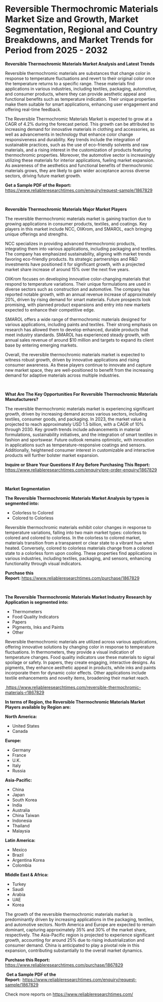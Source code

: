 <p><h1>Reversible Thermochromic Materials Market Size and Growth, Market Segmentation, Regional and Country Breakdowns, and Market Trends for Period from 2025 -  2032</h1></p><p><strong>Reversible Thermochromic Materials Market Analysis and Latest Trends</strong></p>
<p><p>Reversible thermochromic materials are substances that change color in response to temperature fluctuations and revert to their original color once the temperature returns to a specific range. These materials find applications in various industries, including textiles, packaging, automotive, and consumer products, where they can provide aesthetic appeal and functional benefits such as temperature indication. Their unique properties make them suitable for smart applications, enhancing user engagement and offering real-time feedback.</p><p>The Reversible Thermochromic Materials Market is expected to grow at a CAGR of 4.2% during the forecast period. This growth can be attributed to increasing demand for innovative materials in clothing and accessories, as well as advancements in technology that enhance color change responsiveness and durability. Key trends include the integration of sustainable practices, such as the use of eco-friendly solvents and raw materials, and a rising interest in the customization of products featuring thermochromic properties. Moreover, the automotive sector is increasingly utilizing these materials for interior applications, fueling market expansion. As awareness of the aesthetics and functional benefits of thermochromic materials grows, they are likely to gain wider acceptance across diverse sectors, driving future market growth.</p></p>
<p><strong>Get a Sample PDF of the Report:&nbsp;</strong> <a href="https://www.reliableresearchtimes.com/enquiry/request-sample/1867829?utm_campaign=2141&utm_medium=2&utm_source=Github&utm_content=ia&utm_term=04022025&utm_id=reversible-thermochromic-materials">https://www.reliableresearchtimes.com/enquiry/request-sample/1867829</a></p>
<p>&nbsp;</p>
<p><strong>Reversible Thermochromic Materials Major Market Players</strong></p>
<p><p>The reversible thermochromic materials market is gaining traction due to growing applications in consumer products, textiles, and coatings. Key players in this market include NCC, OliKrom, and SMAROL, each bringing unique offerings and strengths.</p><p>NCC specializes in providing advanced thermochromic products, integrating them into various applications, including packaging and textiles. The company has emphasized sustainability, aligning with market trends favoring eco-friendly products. Its strategic partnerships and R&D investments have positioned it for significant growth, with a projected market share increase of around 15% over the next five years.</p><p>OliKrom focuses on developing innovative color-changing materials that respond to temperature variations. Their unique formulations are used in diverse sectors such as construction and automotive. The company has reported notable growth, with an annual revenue increase of approximately 20%, driven by rising demand for smart materials. Future prospects look promising, with planned product expansions and entry into new markets expected to enhance their competitive edge.</p><p>SMAROL offers a wide range of thermochromic materials designed for various applications, including paints and textiles. Their strong emphasis on research has allowed them to develop enhanced, durable products that meet industry standards. SMAROL has experienced steady growth, with annual sales revenue of around $10 million and targets to expand its client base by entering emerging markets.</p><p>Overall, the reversible thermochromic materials market is expected to witness robust growth, driven by innovative applications and rising consumer awareness. As these players continue to innovate and capture new market space, they are well-positioned to benefit from the increasing demand for adaptive materials across multiple industries.</p></p>
<p>&nbsp;</p>
<p><strong>What Are The Key Opportunities For Reversible Thermochromic Materials Manufacturers?</strong></p>
<p><p>The reversible thermochromic materials market is experiencing significant growth, driven by increasing demand across various sectors, including textiles, consumer goods, and packaging. In 2023, the market value is projected to reach approximately USD 1.5 billion, with a CAGR of 10% through 2030. Key growth trends include advancements in material formulations, sustainability initiatives, and the integration of smart textiles in fashion and sportswear. Future outlook remains optimistic, with innovation in applications such as temperature-responsive coatings and sensors. Additionally, heightened consumer interest in customizable and interactive products will further bolster market expansion.</p></p>
<p><strong>Inquire or Share Your Questions If Any Before Purchasing This Report:</strong> <a href="https://www.reliableresearchtimes.com/enquiry/pre-order-enquiry/1867829?utm_campaign=2141&utm_medium=2&utm_source=Github&utm_content=ia&utm_term=04022025&utm_id=reversible-thermochromic-materials">https://www.reliableresearchtimes.com/enquiry/pre-order-enquiry/1867829</a></p>
<p>&nbsp;</p>
<p><strong>Market Segmentation</strong></p>
<p><strong>The Reversible Thermochromic Materials Market Analysis by types is segmented into:</strong></p>
<p><ul><li>Colorless to Colored</li><li>Colored to Colorless</li></ul></p>
<p><p>Reversible thermochromic materials exhibit color changes in response to temperature variations, falling into two main market types: colorless to colored and colored to colorless. In the colorless to colored market, materials transition from a transparent or clear state to a vibrant hue when heated. Conversely, colored to colorless materials change from a colored state to a colorless form upon cooling. These properties find applications in various industries, including textiles, packaging, and sensors, enhancing functionality through visual indicators.</p></p>
<p><strong>Purchase this Report:&nbsp;</strong><a href="https://www.reliableresearchtimes.com/purchase/1867829?utm_campaign=2141&utm_medium=2&utm_source=Github&utm_content=ia&utm_term=04022025&utm_id=reversible-thermochromic-materials">https://www.reliableresearchtimes.com/purchase/1867829</a></p>
<p>&nbsp;</p>
<p><strong>The Reversible Thermochromic Materials Market Industry Research by Application is segmented into:</strong></p>
<p><ul><li>Thermometers</li><li>Food Quality Indicators</li><li>Papers</li><li>Pigments, Inks and Paints</li><li>Other</li></ul></p>
<p><p>Reversible thermochromic materials are utilized across various applications, offering innovative solutions by changing color in response to temperature fluctuations. In thermometers, they provide a visual indication of temperature changes. Food quality indicators use these materials to signal spoilage or safety. In papers, they create engaging, interactive designs. As pigments, they enhance aesthetic appeal in products, while inks and paints incorporate them for dynamic color effects. Other applications include textile enhancements and novelty items, broadening their market reach.</p></p>
<p><a href="https://www.reliableresearchtimes.com/reversible-thermochromic-materials-r1867829?utm_campaign=2141&utm_medium=2&utm_source=Github&utm_content=ia&utm_term=04022025&utm_id=reversible-thermochromic-materials">&nbsp;https://www.reliableresearchtimes.com/reversible-thermochromic-materials-r1867829</a></p>
<p><strong>In terms of Region, the Reversible Thermochromic Materials Market Players available by Region are:</strong></p>
<p>
    <p> <strong> North America: </strong>
        <ul>
            <li>United States</li>
            <li>Canada</li>
        </ul>
        </p> 
    <p> <strong> Europe: </strong>
        <ul>
            <li>Germany</li>
            <li>France</li>
            <li>U.K.</li>
            <li>Italy</li>
            <li>Russia</li>
        </ul>
        </p> 
    <p> <strong> Asia-Pacific: </strong>
        <ul>
            <li>China</li>
            <li>Japan</li>
            <li>South Korea</li>
            <li>India</li>
            <li>Australia</li>
            <li>China Taiwan</li>
            <li>Indonesia</li>
            <li>Thailand</li>
            <li>Malaysia</li>
        </ul>
        </p> 
    <p> <strong> Latin America: </strong>
        <ul>
            <li>Mexico</li>
            <li>Brazil</li>
            <li>Argentina Korea</li>
            <li>Colombia</li>
        </ul>
        </p> 
    <p> <strong> Middle East & Africa: </strong>
        <ul>
            <li>Turkey</li>
            <li>Saudi</li>
            <li>Arabia</li>
            <li>UAE</li>
            <li>Korea</li>
        </ul>
    </p>
    </p>
<p><p>The growth of the reversible thermochromic materials market is predominantly driven by increasing applications in the packaging, textiles, and automotive sectors. North America and Europe are expected to remain dominant, capturing approximately 35% and 30% of the market share, respectively. The Asia-Pacific region is projected to experience significant growth, accounting for around 25% due to rising industrialization and consumer demand. China is anticipated to play a pivotal role in this expansion, contributing substantially to the overall market dynamics.</p></p>
<p><strong>Purchase this Report: </strong><a href="https://www.reliableresearchtimes.com/purchase/1867829?utm_campaign=2141&utm_medium=2&utm_source=Github&utm_content=ia&utm_term=04022025&utm_id=reversible-thermochromic-materials">https://www.reliableresearchtimes.com/purchase/1867829</a></p>
<p>&nbsp;<strong>Get a Sample PDF of the Report:&nbsp;&nbsp;</strong><a href="https://www.reliableresearchtimes.com/enquiry/request-sample/1867829?utm_campaign=2141&utm_medium=2&utm_source=Github&utm_content=ia&utm_term=04022025&utm_id=reversible-thermochromic-materials">https://www.reliableresearchtimes.com/enquiry/request-sample/1867829</a></p>
<p><strong></strong></p>
<p>Check more reports on <a href="https://www.reliableresearchtimes.com/?utm_campaign=2141&utm_medium=2&utm_source=Github&utm_content=ia&utm_term=04022025&utm_id=reversible-thermochromic-materials">https://www.reliableresearchtimes.com/</a></p>
